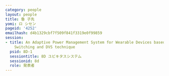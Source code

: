 ```yaml
---
category: people
layout: people
title: 魯 子先
yomi: ロ シセン
pageid: '4252'
emailhash: d4b1329cbf7f509f841f3319e0f99859
session:
- title: An Adaptive Power Management System for Wearable Devices based on CPU Mode
    Switching and DVS technique
  psid: 8D-1
  sessiontitle: 8D ユビキタスシステム
  sessionid: 8d
  role: 発表者
---
```

